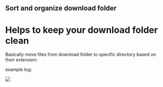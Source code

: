 ## Sort and organize download folder

# Helps to keep your download folder clean

Basically move files from download folder to specific directory based on their extension:

example log: 

  <img align="center" src="https://i.imgur.com/LCBhipV.png">
